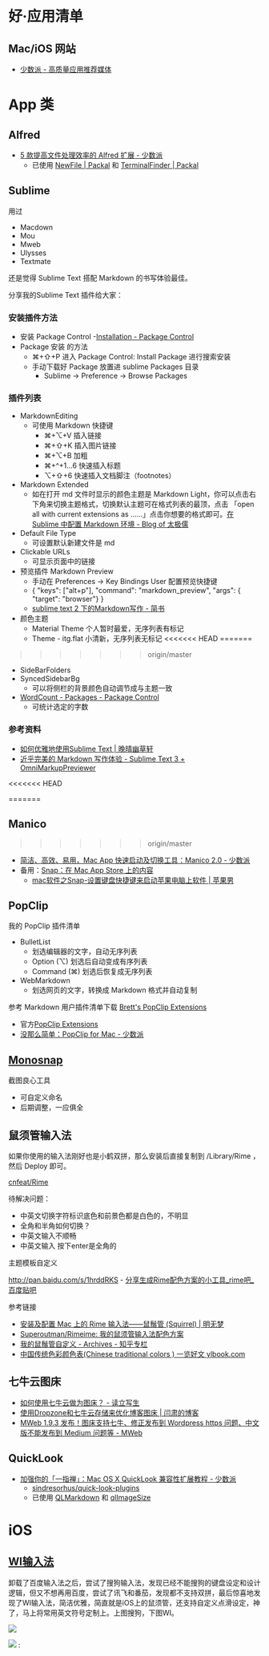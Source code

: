 # 好·应用清单

## Mac/iOS 网站

- [少数派 - 高质量应用推荐媒体](http://sspai.com/)

# App 类

## Alfred

- [5 款提高文件处理效率的 Alfred 扩展 - 少数派](http://sspai.com/32680)
	+ 已使用 [NewFile | Packal](http://www.packal.org/workflow/newfile) 和 [TerminalFinder | Packal](http://www.packal.org/workflow/terminalfinder)

## Sublime 

用过 

- Macdown
- Mou
- Mweb
- Ulysses
- Textmate

还是觉得 Sublime Text 搭配 Markdown 的书写体验最佳。

分享我的Sublime Text 插件给大家：

### 安装插件方法

- 安装 Package Control
	-[Installation - Package Control](https://packagecontrol.io/installation)
- Package 安装 的方法
	+ ⌘+⇧+P 进入 Package Control: Install Package 进行搜索安装
	+ 手动下载好 Package 放置进 sublime Packages 目录
		* Sublime -> Preference -> Browse Packages

### 插件列表 

- MarkdownEditing
	+ 可使用 Markdown 快捷键
		* ⌘+⌥+V 插入链接
		* ⌘+⇧+K 插入图片链接
		* ⌘+⌥+B 加粗
		* ⌘+^+1…6 快速插入标题
		* ⌥+⇧+6 快速插入文档脚注（footnotes）
- Markdown Extended
	+ 如在打开 md 文件时显示的颜色主题是 Markdown Light，你可以点击右下角来切换主题格式，切换默认主题可在格式列表的最顶，点击 「open all with current extensions as ……」点击你想要的格式即可。[在 Sublime 中配置 Markdown 环境 - Blog of 太极儒](http://frank19900731.github.io/blog/2015/04/13/zai-sublime-zhong-pei-zhi-markdown-huan-jing/)
- Default File Type
	+ 可设置默认新建文件是 md
- Clickable URLs
	+ 可显示页面中的链接
- 预览插件 Markdown Preview
	+ 手动在 Preferences -> Key Bindings User 配置预览快捷键
	+ { "keys": ["alt+p"], "command": "markdown_preview", "args": { "target": "browser"} }
	+ [sublime text 2 下的Markdown写作 - 简书](http://www.jianshu.com/p/378338f10263)
- 颜色主题
	+ Material Theme 个人暂时最爱，无序列表有标记
	+ Theme - itg.flat 小清新，无序列表无标记
<<<<<<< HEAD
=======



>>>>>>> origin/master
- SideBarFolders
- SyncedSidebarBg
	+ 可以将侧栏的背景颜色自动调节成与主题一致
- [WordCount - Packages - Package Control](https://packagecontrol.io/packages/WordCount)
	+ 可统计选定的字数

### 参考资料

- [如何优雅地使用Sublime Text | 晚晴幽草轩](http://www.jeffjade.com/2015/12/15/2015-04-17-toss-sublime-text/)
- [近乎完美的 Markdown 写作体验 - Sublime Text 3 + OmniMarkupPreviewer](http://macplay.leanote.com/post/%E8%BF%91%E4%B9%8E%E5%AE%8C%E7%BE%8E%E7%9A%84-Markdown-%E5%86%99%E4%BD%9C%E4%BD%93%E9%AA%8C-Sublime-Text-3-OmniMarkupPreviewer)

<<<<<<< HEAD


=======
## Manico
>>>>>>> origin/master

- [简洁、高效、易用，Mac App 快速启动及切换工具：Manico 2.0 - 少数派](http://sspai.com/32457)
- 备用：[Snap：在 Mac App Store 上的内容](https://itunes.apple.com/cn/app/snap/id418073146?mt=12)
	+ [mac软件之Snap-设置键盘快捷键来启动苹果电脑上软件 | 苹果男](http://www.pgnan.com/2194.html)




## PopClip

我的 PopClip 插件清单

- BulletList
	+ 划选编辑器的文字，自动无序列表
	+ Option (⌥) 划选后自动变成有序列表
	+ Command (⌘) 划选后恢复成无序列表
- WebMarkdown
	+ 划选网页的文字，转换成 Markdown 格式并自动复制

参考 Markdown 用户插件清单下载 [Brett's PopClip Extensions](https://github.com/ttscoff/popclipextensions)


- 官方[PopClip Extensions](https://pilotmoon.com/popclip/extensions/) 
- [没那么简单：PopClip for Mac - 少数派](http://sspai.com/25483)


## [Monosnap ](https://itunes.apple.com/us/app/monosnap/id540348655?mt=12&ls=1)

截图良心工具


- 可自定义命名
- 后期调整，一应俱全

## 鼠须管输入法

如果你使用的输入法刚好也是小鹤双拼，那么安装后直接复制到 /Library/Rime ，然后 Deploy 即可。

[cnfeat/Rime](https://github.com/cnfeat/Rime)

待解决问题：

- 中英文切换字符标识底色和前景色都是白色的，不明显
- 全角和半角如何切换？
- 中英文输入不顺畅
- 中英文输入 按下enter是全角的


主题模板自定义

http://pan.baidu.com/s/1hrddRKS
	- [分享生成Rime配色方案的小工具_rime吧_百度贴吧](http://tieba.baidu.com/p/2491103778)


参考链接

- [安装及配置 Mac 上的 Rime 输入法——鼠鬚管 (Squirrel) | 明无梦](http://www.dreamxu.com/install-config-squirrel/)
- [Superoutman/Rimeime: 我的鼠须管输入法配色方案](https://github.com/Superoutman/Rimeime)
- [我的鼠鬚管自定义 - Archives - 知乎专栏](http://zhuanlan.zhihu.com/lianghai/19599206)
- [中国传统色彩颜色表(Chinese traditional colors ) 一览好文 ylbook.com](http://ylbook.com/cms/web/chuantongsecai/chuantongsecai.htm)


## 七牛云图床

- [如何使用七牛云做为图床？ - 读立写生](http://cnfeat.com/blog/2015/11/30/cli-qiniu/)
- [使用Dropzone和七牛云存储来优化博客图床 | 闫肃的博客](http://yansu.org/2015/01/10/use-dropzone-and-qiniu-to-store-blog-images.html)
- [MWeb 1.9.3 发布！图床支持七牛、修正发布到 Wordpress https 问题、中文版不能发布到 Medium 问题等 - MWeb](http://zh.mweb.im/mweb-1.9.3-release.html)

## QuickLook

- [加强你的「一指禅」：Mac OS X QuickLook 兼容性扩展教程 - 少数派](http://sspai.com/31927)
	- [sindresorhus/quick-look-plugins](https://github.com/sindresorhus/quick-look-plugins)
	- 已使用 [QLMarkdown](https://github.com/toland/qlmarkdown) 和 [qlImageSize](https://github.com/Nyx0uf/qlImageSize)


# iOS

## [WI输入法](http://wi.hit.edu.cn/)

卸载了百度输入法之后，尝试了搜狗输入法，发现已经不能搜狗的键盘设定和设计逻辑，但又不想再用百度，尝试了讯飞和番茄，发现都不支持双拼，最后惊喜地发现了WI输入法，简洁优雅，简直就是iOS上的鼠须管，还支持自定义点滑设定，神了，马上将常用英文符号定制上。上图搜狗，下图WI。

![](http://openmindclub.qiniudn.com/cnfeat/image/SogouInput.jpg?imageMogr2/thumbnail/400x)

![](http://openmindclub.qiniudn.com/cnfeat/image/WiInput.jpg?imageMogr2/thumbnail/400x)
: 

